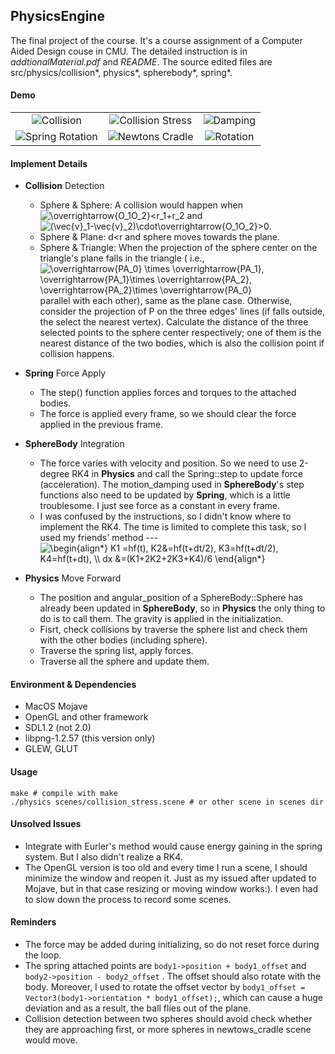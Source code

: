 ## PhysicsEngine

The final project of the course. It's a course assignment of a Computer Aided Design couse in CMU. The detailed instruction is in *addtionalMaterial.pdf* and *README*. The source edited files are src/physics/collision\*, physics\*, spherebody\*, spring\*.

#### Demo

<table><tr><td><center><img src="http://www.qianl.in/2019/01/10/physicsEngine/1.gif">Collision</center></td><td><center><img src="http://www.qianl.in/2019/01/10/physicsEngine/2.gif">Collision Stress</center></td><td><center><img src="http://www.qianl.in/2019/01/10/physicsEngine/3.gif">Damping</center></td></tr><tr><td><center><img src="http://www.qianl.in/2019/01/10/physicsEngine/4.gif">Spring Rotation</center></td><td><center><img src="http://www.qianl.in/2019/01/10/physicsEngine/5.gif">Newtons Cradle</center></td><td><center><img src="http://www.qianl.in/2019/01/10/physicsEngine/6.gif">Rotation</center></td></tr></table>


#### Implement Details

* **Collision** Detection
  * Sphere & Sphere: A collision would happen when <img src="https://latex.codecogs.com/gif.latex?\overrightarrow{O_1O_2}<r_1&plus;r_2" title="\overrightarrow{O_1O_2}<r_1+r_2" /> and <img src="https://latex.codecogs.com/gif.latex?(\vec{v}_1-\vec{v}_2)\cdot\overrightarrow{O_1O_2}>0" title="(\vec{v}_1-\vec{v}_2)\cdot\overrightarrow{O_1O_2}>0" />. 
  * Sphere & Plane: d<r and sphere moves towards the plane.
  * Sphere & Triangle: When the projection of the sphere center on the triangle's plane falls in the triangle ( i.e., <img src="https://latex.codecogs.com/gif.latex?\overrightarrow{PA_0}&space;\times&space;\overrightarrow{PA_1},&space;\overrightarrow{PA_1}\times&space;\overrightarrow{PA_2},&space;\overrightarrow{PA_2}\times&space;\overrightarrow{PA_0}" title="\overrightarrow{PA_0} \times \overrightarrow{PA_1}, \overrightarrow{PA_1}\times \overrightarrow{PA_2}, \overrightarrow{PA_2}\times \overrightarrow{PA_0}" /> parallel with each other), same as the plane case. Otherwise, consider the projection of P on the three edges' lines (if falls outside, the select the nearest vertex). Calculate the  distance of the three selected points to the sphere center respectively; one of them is the nearest distance of the two bodies, which is also the collision point if collision happens.
* **Spring** Force Apply
  * The step() function applies forces and torques to the attached bodies.
  * The force is applied every frame, so we should clear the force applied in the previous frame.
* **SphereBody** Integration
  * The force varies with velocity and position. So we need to use 2-degree RK4 in **Physics** and call the Spring::step to update force (acceleration). The motion_damping used in **SphereBody**'s step functions also need to be updated by **Spring**, which is a little troublesome. I just see force as a constant in every frame.
  * I was confused by the instructions, so I didn't know where to implement the RK4. The time is limited to complete this task, so I used my friends' method --- <img src="https://latex.codecogs.com/gif.latex?\begin{align*}&space;K1&space;=hf(t),&space;K2&=hf(t&plus;dt/2),&space;K3=hf(t&plus;dt/2),&space;K4=hf(t&plus;dt),&space;\\&space;dx&space;&=(K1&plus;2K2&plus;2K3&plus;K4)/6&space;\end{align*}" title="\begin{align*} K1 =hf(t), K2&=hf(t+dt/2), K3=hf(t+dt/2), K4=hf(t+dt), \\ dx &=(K1+2K2+2K3+K4)/6 \end{align*}" />

* **Physics** Move Forward
  * The position and angular_position of a SphereBody::Sphere has already been updated in **SphereBody**, so in **Physics** the only thing to do is to call them. The gravity is applied in the initialization.
  * Fisrt, check collisions by traverse the sphere list and check them with the other bodies (including sphere).
  * Traverse the spring list, apply forces.
  * Traverse all the sphere and update them.

#### Environment & Dependencies

* MacOS Mojave
* OpenGL and other framework
* SDL1.2 (not 2.0)
* libpng-1.2.57 (this version only)
* GLEW, GLUT

#### Usage

```shell
make # compile with make
./physics scenes/collision_stress.scene # or other scene in scenes dir
```



#### Unsolved Issues

* Integrate with Eurler's method would cause energy gaining in the spring system. But I also didn't realize a RK4.
* The OpenGL version is too old and every time I run a scene, I should minimize the window and reopen it. Just as my issued after updated to Mojave, but in that case resizing or moving window works:). I even had to slow down the process to record some scenes.

#### Reminders

* The force may be added during initializing, so do not reset force during the loop.
* The spring attached points are `body1->position + body1_offset` and `body2->position - body2_offset` . The offset should also rotate with the body. Moreover, I used to rotate the offset vector by `body1_offset = Vector3(body1->orientation * body1_offset);`, which can cause a huge deviation and as a result, the ball flies out of the plane.
* Collision detection between two spheres should avoid check whether they are approaching first, or more spheres in newtows_cradle scene would move.